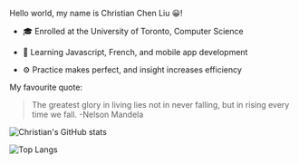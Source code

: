 Hello world, my name is Christian Chen Liu 😀!


  * 🎓 Enrolled at the University of Toronto, Computer Science

  * 📖 Learning Javascript, French, and mobile app development

  * ⚙️ Practice makes perfect, and insight increases efficiency



My favourite quote:

  > The greatest glory in living lies not in never falling, but in rising every time we fall. -Nelson Mandela

![Christian's GitHub stats](https://github-readme-stats.vercel.app/api?username=ChristianChenLiu&theme=dracula&show_icons=true&count_private=true)

![Top Langs](https://github-readme-stats.vercel.app/api/top-langs/?username=ChristianChenLiu&layout=compact)

<!---
ChristianChenLiu/ChristianChenLiu is a ✨ special ✨ repository because its `README.md` (this file) appears on your GitHub profile.
You can click the Preview link to take a look at your changes.
--->
